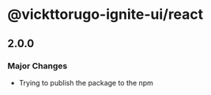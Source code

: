 # @vickttorugo-ignite-ui/react

## 2.0.0

### Major Changes

- Trying to publish the package to the npm
